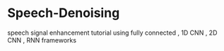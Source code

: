 # Speech-Denoising
speech signal enhancement tutorial using fully connected , 1D CNN , 2D CNN , RNN frameworks 
